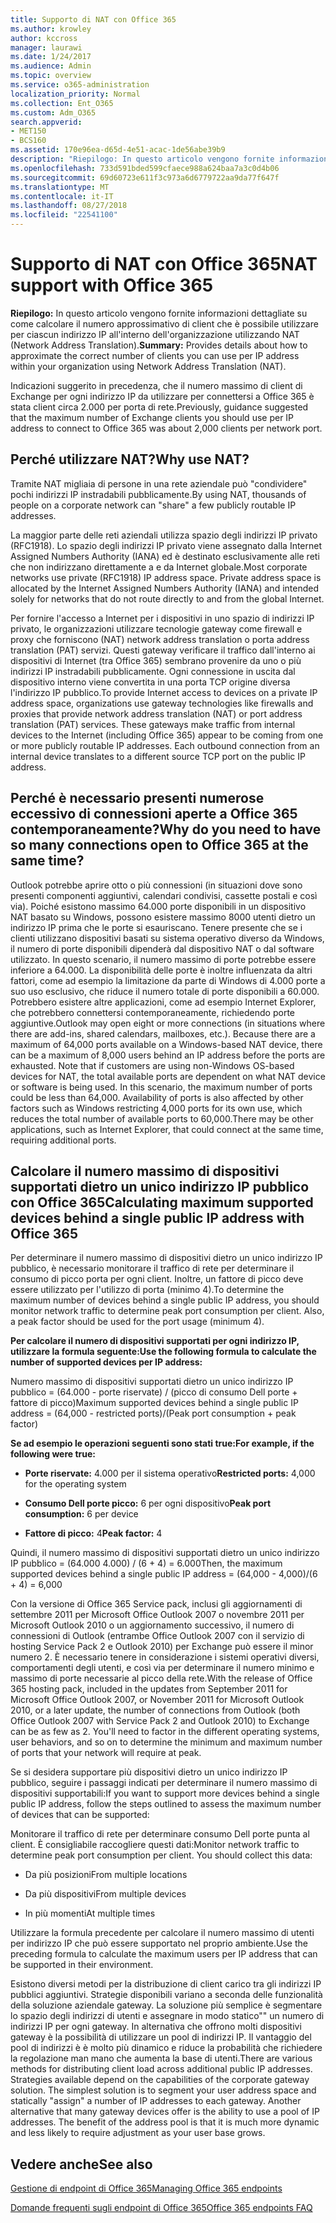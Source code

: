```yaml
---
title: Supporto di NAT con Office 365
ms.author: krowley
author: kccross
manager: laurawi
ms.date: 1/24/2017
ms.audience: Admin
ms.topic: overview
ms.service: o365-administration
localization_priority: Normal
ms.collection: Ent_O365
ms.custom: Adm_O365
search.appverid:
- MET150
- BCS160
ms.assetid: 170e96ea-d65d-4e51-acac-1de56abe39b9
description: "Riepilogo: In questo articolo vengono fornite informazioni dettagliate su come calcolare il numero approssimativo di client che è possibile utilizzare per ciascun indirizzo IP all'interno dell'organizzazione utilizzando NAT (Network Address Translation)."
ms.openlocfilehash: 733d591bded599cfaece988a624baa7a3c0d4b06
ms.sourcegitcommit: 69d60723e611f3c973a6d6779722aa9da77f647f
ms.translationtype: MT
ms.contentlocale: it-IT
ms.lasthandoff: 08/27/2018
ms.locfileid: "22541100"
---
```

# <a name="nat-support-with-office-365"></a><span data-ttu-id="75e86-103">Supporto di NAT con Office 365</span><span class="sxs-lookup"><span data-stu-id="75e86-103">NAT support with Office 365</span></span>

 <span data-ttu-id="75e86-104">**Riepilogo:** In questo articolo vengono fornite informazioni dettagliate su come calcolare il numero approssimativo di client che è possibile utilizzare per ciascun indirizzo IP all'interno dell'organizzazione utilizzando NAT (Network Address Translation).</span><span class="sxs-lookup"><span data-stu-id="75e86-104">**Summary:** Provides details about how to approximate the correct number of clients you can use per IP address within your organization using Network Address Translation (NAT).</span></span> 
  
<span data-ttu-id="75e86-105">Indicazioni suggerito in precedenza, che il numero massimo di client di Exchange per ogni indirizzo IP da utilizzare per connettersi a Office 365 è stata client circa 2.000 per porta di rete.</span><span class="sxs-lookup"><span data-stu-id="75e86-105">Previously, guidance suggested that the maximum number of Exchange clients you should use per IP address to connect to Office 365 was about 2,000 clients per network port.</span></span>
  
## <a name="why-use-nat"></a><span data-ttu-id="75e86-106">Perché utilizzare NAT?</span><span class="sxs-lookup"><span data-stu-id="75e86-106">Why use NAT?</span></span>

<span data-ttu-id="75e86-107">Tramite NAT migliaia di persone in una rete aziendale può "condividere" pochi indirizzi IP instradabili pubblicamente.</span><span class="sxs-lookup"><span data-stu-id="75e86-107">By using NAT, thousands of people on a corporate network can "share" a few publicly routable IP addresses.</span></span>
  
<span data-ttu-id="75e86-p101">La maggior parte delle reti aziendali utilizza spazio degli indirizzi IP privato (RFC1918). Lo spazio degli indirizzi IP privato viene assegnato dalla Internet Assigned Numbers Authority (IANA) ed è destinato esclusivamente alle reti che non indirizzano direttamente a e da Internet globale.</span><span class="sxs-lookup"><span data-stu-id="75e86-p101">Most corporate networks use private (RFC1918) IP address space. Private address space is allocated by the Internet Assigned Numbers Authority (IANA) and intended solely for networks that do not route directly to and from the global Internet.</span></span>
  
<span data-ttu-id="75e86-p102">Per fornire l'accesso a Internet per i dispositivi in uno spazio di indirizzi IP privato, le organizzazioni utilizzare tecnologie gateway come firewall e proxy che forniscono (NAT) network address translation o porta address translation (PAT) servizi. Questi gateway verificare il traffico dall'interno ai dispositivi di Internet (tra Office 365) sembrano provenire da uno o più indirizzi IP instradabili pubblicamente. Ogni connessione in uscita dal dispositivo interno viene convertita in una porta TCP origine diversa l'indirizzo IP pubblico.</span><span class="sxs-lookup"><span data-stu-id="75e86-p102">To provide Internet access to devices on a private IP address space, organizations use gateway technologies like firewalls and proxies that provide network address translation (NAT) or port address translation (PAT) services. These gateways make traffic from internal devices to the Internet (including Office 365) appear to be coming from one or more publicly routable IP addresses. Each outbound connection from an internal device translates to a different source TCP port on the public IP address.</span></span> 
  
## <a name="why-do-you-need-to-have-so-many-connections-open-to-office-365-at-the-same-time"></a><span data-ttu-id="75e86-113">Perché è necessario presenti numerose eccessivo di connessioni aperte a Office 365 contemporaneamente?</span><span class="sxs-lookup"><span data-stu-id="75e86-113">Why do you need to have so many connections open to Office 365 at the same time?</span></span>

<span data-ttu-id="75e86-p103">Outlook potrebbe aprire otto o più connessioni (in situazioni dove sono presenti componenti aggiuntivi, calendari condivisi, cassette postali e così via). Poiché esistono massimo 64.000 porte disponibili in un dispositivo NAT basato su Windows, possono esistere massimo 8000 utenti dietro un indirizzo IP prima che le porte si esauriscano. Tenere presente che se i clienti utilizzano dispositivi basati su sistema operativo diverso da Windows, il numero di porte disponibili dipenderà dal dispositivo NAT o dal software utilizzato. In questo scenario, il numero massimo di porte potrebbe essere inferiore a 64.000. La disponibilità delle porte è inoltre influenzata da altri fattori, come ad esempio la limitazione da parte di Windows di 4.000 porte a suo uso esclusivo, che riduce il numero totale di porte disponibili a 60.000. Potrebbero esistere altre applicazioni, come ad esempio Internet Explorer, che potrebbero connettersi contemporaneamente, richiedendo porte aggiuntive.</span><span class="sxs-lookup"><span data-stu-id="75e86-p103">Outlook may open eight or more connections (in situations where there are add-ins, shared calendars, mailboxes, etc.). Because there are a maximum of 64,000 ports available on a Windows-based NAT device, there can be a maximum of 8,000 users behind an IP address before the ports are exhausted. Note that if customers are using non-Windows OS-based devices for NAT, the total available ports are dependent on what NAT device or software is being used. In this scenario, the maximum number of ports could be less than 64,000. Availability of ports is also affected by other factors such as Windows restricting 4,000 ports for its own use, which reduces the total number of available ports to 60,000.There may be other applications, such as Internet Explorer, that could connect at the same time, requiring additional ports.</span></span>
  
## <a name="calculating-maximum-supported-devices-behind-a-single-public-ip-address-with-office-365"></a><span data-ttu-id="75e86-119">Calcolare il numero massimo di dispositivi supportati dietro un unico indirizzo IP pubblico con Office 365</span><span class="sxs-lookup"><span data-stu-id="75e86-119">Calculating maximum supported devices behind a single public IP address with Office 365</span></span>

<span data-ttu-id="75e86-p104">Per determinare il numero massimo di dispositivi dietro un unico indirizzo IP pubblico, è necessario monitorare il traffico di rete per determinare il consumo di picco porta per ogni client. Inoltre, un fattore di picco deve essere utilizzato per l'utilizzo di porta (minimo 4).</span><span class="sxs-lookup"><span data-stu-id="75e86-p104">To determine the maximum number of devices behind a single public IP address, you should monitor network traffic to determine peak port consumption per client. Also, a peak factor should be used for the port usage (minimum 4).</span></span> 
  
 <span data-ttu-id="75e86-122">**Per calcolare il numero di dispositivi supportati per ogni indirizzo IP, utilizzare la formula seguente:**</span><span class="sxs-lookup"><span data-stu-id="75e86-122">**Use the following formula to calculate the number of supported devices per IP address:**</span></span>
  
<span data-ttu-id="75e86-123">Numero massimo di dispositivi supportati dietro un unico indirizzo IP pubblico = (64.000 - porte riservate) / (picco di consumo Dell porte + fattore di picco)</span><span class="sxs-lookup"><span data-stu-id="75e86-123">Maximum supported devices behind a single public IP address = (64,000 - restricted ports)/(Peak port consumption + peak factor)</span></span>
  
 <span data-ttu-id="75e86-124">**Se ad esempio le operazioni seguenti sono stati true:**</span><span class="sxs-lookup"><span data-stu-id="75e86-124">**For example, if the following were true:**</span></span>
  
- <span data-ttu-id="75e86-125">**Porte riservate:** 4.000 per il sistema operativo</span><span class="sxs-lookup"><span data-stu-id="75e86-125">**Restricted ports:** 4,000 for the operating system</span></span> 
    
- <span data-ttu-id="75e86-126">**Consumo Dell porte picco:** 6 per ogni dispositivo</span><span class="sxs-lookup"><span data-stu-id="75e86-126">**Peak port consumption:** 6 per device</span></span> 
    
- <span data-ttu-id="75e86-127">**Fattore di picco:** 4</span><span class="sxs-lookup"><span data-stu-id="75e86-127">**Peak factor:** 4</span></span> 
    
<span data-ttu-id="75e86-128">Quindi, il numero massimo di dispositivi supportati dietro un unico indirizzo IP pubblico = (64.000 4.000) / (6 + 4) = 6.000</span><span class="sxs-lookup"><span data-stu-id="75e86-128">Then, the maximum supported devices behind a single public IP address = (64,000 - 4,000)/(6 + 4) = 6,000</span></span>
  
<span data-ttu-id="75e86-p105">Con la versione di Office 365 Service pack, inclusi gli aggiornamenti di settembre 2011 per Microsoft Office Outlook 2007 o novembre 2011 per Microsoft Outlook 2010 o un aggiornamento successivo, il numero di connessioni di Outlook (entrambe Office Outlook 2007 con il servizio di hosting Service Pack 2 e Outlook 2010) per Exchange può essere il minor numero 2. È necessario tenere in considerazione i sistemi operativi diversi, comportamenti degli utenti, e così via per determinare il numero minimo e massimo di porte necessarie al picco della rete.</span><span class="sxs-lookup"><span data-stu-id="75e86-p105">With the release of Office 365 hosting pack, included in the updates from September 2011 for Microsoft Office Outlook 2007, or November 2011 for Microsoft Outlook 2010, or a later update, the number of connections from Outlook (both Office Outlook 2007 with Service Pack 2 and Outlook 2010) to Exchange can be as few as 2. You'll need to factor in the different operating systems, user behaviors, and so on to determine the minimum and maximum number of ports that your network will require at peak.</span></span>
  
<span data-ttu-id="75e86-131">Se si desidera supportare più dispositivi dietro un unico indirizzo IP pubblico, seguire i passaggi indicati per determinare il numero massimo di dispositivi supportabili:</span><span class="sxs-lookup"><span data-stu-id="75e86-131">If you want to support more devices behind a single public IP address, follow the steps outlined to assess the maximum number of devices that can be supported:</span></span>
  
<span data-ttu-id="75e86-p106">Monitorare il traffico di rete per determinare consumo Dell porte punta al client. È consigliabile raccogliere questi dati:</span><span class="sxs-lookup"><span data-stu-id="75e86-p106">Monitor network traffic to determine peak port consumption per client. You should collect this data:</span></span>
  
- <span data-ttu-id="75e86-134">Da più posizioni</span><span class="sxs-lookup"><span data-stu-id="75e86-134">From multiple locations</span></span>
    
- <span data-ttu-id="75e86-135">Da più dispositivi</span><span class="sxs-lookup"><span data-stu-id="75e86-135">From multiple devices</span></span>
    
- <span data-ttu-id="75e86-136">In più momenti</span><span class="sxs-lookup"><span data-stu-id="75e86-136">At multiple times</span></span>
    
<span data-ttu-id="75e86-137">Utilizzare la formula precedente per calcolare il numero massimo di utenti per indirizzo IP che può essere supportato nel proprio ambiente.</span><span class="sxs-lookup"><span data-stu-id="75e86-137">Use the preceding formula to calculate the maximum users per IP address that can be supported in their environment.</span></span>
  
<span data-ttu-id="75e86-p107">Esistono diversi metodi per la distribuzione di client carico tra gli indirizzi IP pubblici aggiuntivi. Strategie disponibili variano a seconda delle funzionalità della soluzione aziendale gateway. La soluzione più semplice è segmentare lo spazio degli indirizzi di utenti e assegnare in modo statico"" un numero di indirizzi IP per ogni gateway. In alternativa che offrono molti dispositivi gateway è la possibilità di utilizzare un pool di indirizzi IP. Il vantaggio del pool di indirizzi è è molto più dinamico e riduce la probabilità che richiedere la regolazione man mano che aumenta la base di utenti.</span><span class="sxs-lookup"><span data-stu-id="75e86-p107">There are various methods for distributing client load across additional public IP addresses. Strategies available depend on the capabilities of the corporate gateway solution. The simplest solution is to segment your user address space and statically "assign" a number of IP addresses to each gateway. Another alternative that many gateway devices offer is the ability to use a pool of IP addresses. The benefit of the address pool is that it is much more dynamic and less likely to require adjustment as your user base grows.</span></span>
  
## <a name="see-also"></a><span data-ttu-id="75e86-143">Vedere anche</span><span class="sxs-lookup"><span data-stu-id="75e86-143">See also</span></span>

[<span data-ttu-id="75e86-144">Gestione di endpoint di Office 365</span><span class="sxs-lookup"><span data-stu-id="75e86-144">Managing Office 365 endpoints</span></span>](https://support.office.com/article/99cab9d4-ef59-4207-9f2b-3728eb46bf9a)
  
[<span data-ttu-id="75e86-145">Domande frequenti sugli endpoint di Office 365</span><span class="sxs-lookup"><span data-stu-id="75e86-145">Office 365 endpoints FAQ</span></span>](https://support.office.com/article/d4088321-1c89-4b96-9c99-54c75cae2e6d)

